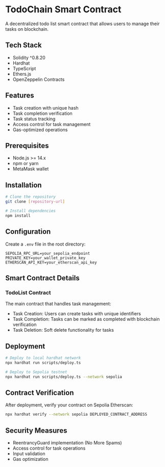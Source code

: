 # TodoChain Smart Contract

A decentralized todo list smart contract that allows users to manage their tasks on blockchain.

## Tech Stack

- Solidity ^0.8.20
- Hardhat
- TypeScript
- Ethers.js
- OpenZeppelin Contracts

## Features

- Task creation with unique hash
- Task completion verification
- Task status tracking
- Access control for task management
- Gas-optimized operations

## Prerequisites

- Node.js >= 14.x
- npm or yarn
- MetaMask wallet

## Installation

```bash
# Clone the repository
git clone [repository-url]

# Install dependencies
npm install
```

## Configuration

Create a `.env` file in the root directory:

```env
SEPOLIA_RPC_URL=your_sepolia_endpoint
PRIVATE_KEY=your_wallet_private_key
ETHERSCAN_API_KEY=your_etherscan_api_key
```

## Smart Contract Details

### TodoList Contract

The main contract that handles task management:

- Task Creation: Users can create tasks with unique identifiers
- Task Completion: Tasks can be marked as completed with blockchain verification
- Task Deletion: Soft delete functionality for tasks

## Deployment

```bash
# Deploy to local hardhat network
npx hardhat run scripts/deploy.ts

# Deploy to Sepolia testnet
npx hardhat run scripts/deploy.ts --network sepolia
```

## Contract Verification

After deployment, verify your contract on Sepolia Etherscan:

```bash
npx hardhat verify --network sepolia DEPLOYED_CONTRACT_ADDRESS
```

## Security Measures

- ReentrancyGuard implementation (No More Spams)
- Access control for task operations
- Input validation
- Gas optimization

